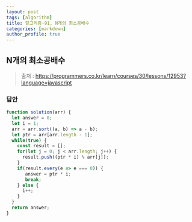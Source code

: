 ```yaml
---
layout: post
tags: [algorithm]
title: 알고리즘-91, N개의 최소공배수
categories: [markdown]
author_profile: true
---
```


## N개의 최소공배수

> 출처 : <https://programmers.co.kr/learn/courses/30/lessons/12953?language=javascript>

### 답안

```javascript
function solution(arr) {
  let answer = 0;
  let i = 1;
  arr = arr.sort((a, b) => a - b);
  let ptr = arr[arr.length - 1];
  while(true) {
    const result = [];
    for(let j = 0; j < arr.length; j++) {
      result.push((ptr * i) % arr[j]);
    }
    if(result.every(e => e === 0)) {
       answer = ptr * i;
       break;
    } else {
      i++;
    }
  }
  return answer;
}

```

